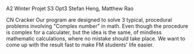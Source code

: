 A2 Winter Projet
S3 Opt3 Stefan Heng, Matthew Rao 

CN Cracker
Our program are designed to solve 3 typical, procedural problems involving "Complex number" in math. Even though the procedure is complex for a calculater, but the idea is the same, of mindless mathematic calculations, where no mistake should take place. 
We want to come up with the result fast to make FM students' life easier. 